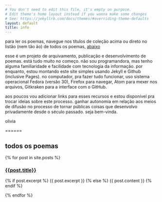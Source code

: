 ```yaml
---
# You don't need to edit this file, it's empty on purpose.
# Edit theme's home layout instead if you wanna make some changes
# See: https://jekyllrb.com/docs/themes/#overriding-theme-defaults
layout: default
title: info
---
```


para ler os poemas, navegue nos títulos de coleção acima ou direto no listão (nem tão ão) de todos os poemas, [abaixo](#todos-os-poemas)

esse é um projeto de arquivamento, publicação e desenvolvimento de poemas.
está tudo muito no começo. não sou programandora, mas tenho alguma familiaridade
e facilidade com tecnologia da informação. por enquanto, estou montando este
site simples usando Jekyll e Github (inclusive Pages). no computador, pra fazer
tudo funcionar, uso sistema operacional Fedora (versão 30), Firefox para
navegar, Atom para mexer nos arquivos, Gitkraken para a interface com o GitHub.

aos poucos vou adicionar links para esses recursos e estou disponível pra trocar
ideias sobre este processo. ganhar autonomia em relação aos meios de difusão
no processo de tornar públicas coisas que desenvolvo privadamente desde o século
passado. seja bem-vinda.

olivia

======

## todos os poemas

{% for post in site.posts %}
  <div id="post-short">
    <a href="{{site.url}}{{site.baseurl}}{{post.url}}">
      <h3>{{post.title}}</h3>
    </a>
    <p>
      {% if post.excerpt %}
        {{ post.excerpt }}
      {% else %}
        {{ post.content }}
      {% endif %}
    </p>
  </div>
{% endfor %}
